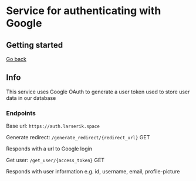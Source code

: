 # Service for authenticating with Google

## Getting started

[Go back](../)

## Info

This service uses Google OAuth to generate a user token used to store user data in our database

### Endpoints

Base url: `https://auth.larserik.space`

Generate redirect: `/generate_redirect/{redirect_url}` GET

Responds with a url to Google login

Get user: `/get_user/{access_token}` GET

Responds with user information e.g. id, username, email, profile-picture
